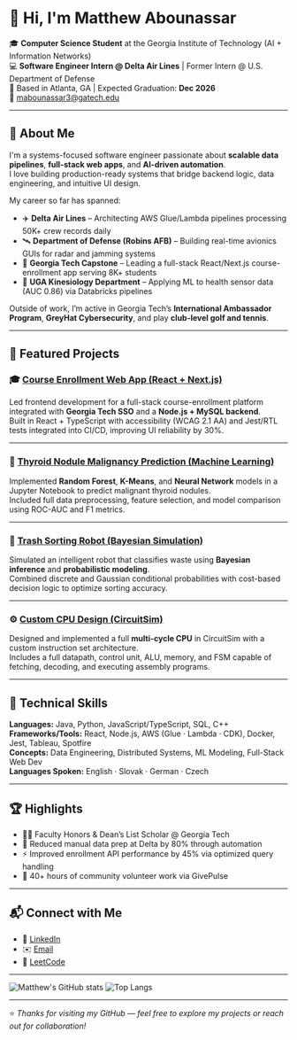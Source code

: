 # 👋 Hi, I'm Matthew Abounassar

🎓 **Computer Science Student** at the Georgia Institute of Technology (AI + Information Networks)  
💻 **Software Engineer Intern @ Delta Air Lines** | Former Intern @ U.S. Department of Defense  
📍 Based in Atlanta, GA | Expected Graduation: **Dec 2026**  
📧 mabounassar3@gatech.edu  

---

## 🧠 About Me

I'm a systems-focused software engineer passionate about **scalable data pipelines**, **full-stack web apps**, and **AI-driven automation**.  
I love building production-ready systems that bridge backend logic, data engineering, and intuitive UI design.  

My career so far has spanned:
- ✈️ **Delta Air Lines** – Architecting AWS Glue/Lambda pipelines processing 50K+ crew records daily  
- 🛰️ **Department of Defense (Robins AFB)** – Building real-time avionics GUIs for radar and jamming systems  
- 🏫 **Georgia Tech Capstone** – Leading a full-stack React/Next.js course-enrollment app serving 8K+ students  
- 🧬 **UGA Kinesiology Department** – Applying ML to health sensor data (AUC 0.86) via Databricks pipelines  

Outside of work, I’m active in Georgia Tech’s **International Ambassador Program**, **GreyHat Cybersecurity**, and play **club-level golf and tennis**.

---

## 🧩 Featured Projects

### 🎓 [Course Enrollment Web App (React + Next.js)](https://github.com/m1abounassar/CapstoneSoftware)
Led frontend development for a full-stack course-enrollment platform integrated with **Georgia Tech SSO** and a **Node.js + MySQL backend**.  
Built in React + TypeScript with accessibility (WCAG 2.1 AA) and Jest/RTL tests integrated into CI/CD, improving UI reliability by 30%.

---

### 🧠 [Thyroid Nodule Malignancy Prediction (Machine Learning)](https://github.com/m1abounassar/Thyroid-Nodule-Malignancy-Prediction-Using-Machine-Learning)
Implemented **Random Forest**, **K-Means**, and **Neural Network** models in a Jupyter Notebook to predict malignant thyroid nodules.  
Included full data preprocessing, feature selection, and model comparison using ROC-AUC and F1 metrics.

---

### 🤖 [Trash Sorting Robot (Bayesian Simulation)](https://github.com/m1abounassar/Bayesian-Trash-Classifier-AI-Trash-Sorting-Robot)
Simulated an intelligent robot that classifies waste using **Bayesian inference** and **probabilistic modeling**.  
Combined discrete and Gaussian conditional probabilities with cost-based decision logic to optimize sorting accuracy.

---

### ⚙️ [Custom CPU Design (CircuitSim)](https://github.com/m1abounassar/LC-3300-Processor)
Designed and implemented a full **multi-cycle CPU** in CircuitSim with a custom instruction set architecture.  
Includes a full datapath, control unit, ALU, memory, and FSM capable of fetching, decoding, and executing assembly programs.

---

## 🧰 Technical Skills

**Languages:** Java, Python, JavaScript/TypeScript, SQL, C++  
**Frameworks/Tools:** React, Node.js, AWS (Glue · Lambda · CDK), Docker, Jest, Tableau, Spotfire  
**Concepts:** Data Engineering, Distributed Systems, ML Modeling, Full-Stack Web Dev  
**Languages Spoken:** English · Slovak · German · Czech  

---

## 🏆 Highlights
- 🧑‍💻 Faculty Honors & Dean’s List Scholar @ Georgia Tech  
- 🎯 Reduced manual data prep at Delta by 80% through automation  
- ⚡ Improved enrollment API performance by 45% via optimized query handling  
- 🤝 40+ hours of community volunteer work via GivePulse  

---

## 📬 Connect with Me
- 💼 [LinkedIn](https://www.linkedin.com/in/matthew-abounassar/)  
- ✉️ [Email](mailto:mabounassar3@gatech.edu)  
- 🧠 [LeetCode](https://leetcode.com/u/mabounassar/)

---

![Matthew's GitHub stats](https://github-readme-stats.vercel.app/api?username=m1abounassar&show_icons=true&theme=tokyonight&hide_rank=false)
![Top Langs](https://github-readme-stats.vercel.app/api/top-langs/?username=m1abounassar&layout=compact&theme=tokyonight)

---

⭐ *Thanks for visiting my GitHub — feel free to explore my projects or reach out for collaboration!*
